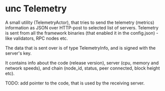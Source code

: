 # unc Telemetry

A small utility (TelemetryActor), that tries to send the telemetry (metrics) information as JSON over HTTP-post to selected list of servers.
Telemetry is sent from all the framework binaries (that enabled it in the config.json) - like validators, RPC nodes etc.

The data that is sent over is of type TelemetryInfo, and is signed with the server's key.

It contains info about the code (release version), server (cpu, memory and network speeds), and chain (node_id, status, peer connected, block height etc).

TODO: add pointer to the code, that is used by the receiving server.
